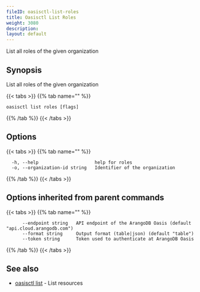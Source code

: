 ```yaml
---
fileID: oasisctl-list-roles
title: Oasisctl List Roles
weight: 3080
description: 
layout: default
---
```

List all roles of the given organization

## Synopsis

List all roles of the given organization

{{< tabs >}}
{{% tab name="" %}}
```
oasisctl list roles [flags]
```
{{% /tab %}}
{{< /tabs >}}

## Options

{{< tabs >}}
{{% tab name="" %}}
```
  -h, --help                     help for roles
  -o, --organization-id string   Identifier of the organization
```
{{% /tab %}}
{{< /tabs >}}

## Options inherited from parent commands

{{< tabs >}}
{{% tab name="" %}}
```
      --endpoint string   API endpoint of the ArangoDB Oasis (default "api.cloud.arangodb.com")
      --format string     Output format (table|json) (default "table")
      --token string      Token used to authenticate at ArangoDB Oasis
```
{{% /tab %}}
{{< /tabs >}}

## See also

* [oasisctl list]()	 - List resources

